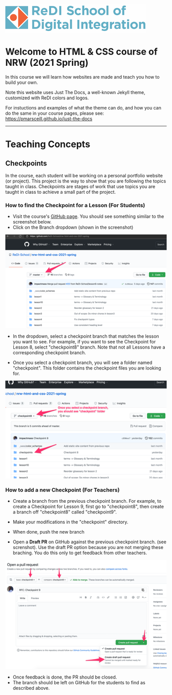 ![ReDI](redi_banner.png)

# Welcome to HTML & CSS course of NRW (2021 Spring)

In this course we will learn how websites are made and teach you how to build your own.

Note this website uses Just The Docs, a well-known Jekyll theme, customized with ReDI colors and logos.

For instuctions and examples of what the theme can do, and how you can do the
same in your course pages, please see: https://pmarsceill.github.io/just-the-docs

---

# Teaching Concepts

## Checkpoints
In the course, each student will be working on a personal portfolio website (or project).
This project is the way to show that you are following the topics taught in class.
Checkpoints are stages of work that use topics you are taught in class to achieve a small part of the project.

### How to find the Checkpoint for a Lesson (For Students)
- Visit the course's [GitHub page](https://github.com/ReDI-School/nrw-html-and-css-2021-spring). You should see something similar to the screenshot below.
- Click on the Branch dropdown (shown in the screenshot)

![GitHub branch dropdown](./checkpoint-step1.png)

- In the dropdown, select a checkpoint branch that matches the lesson you want to see. For example, if you want to see the Checkpoint for Lesson 8, select "checkpoint8" branch. Note that not all Lessons have a corresponding checkpoint branch.

- Once you select a checkpoint branch, you will see a folder named "checkpoint". This folder contains the checkpoint files you are looking for.

![GitHub page showing checkpoint](./checkpoint-step2.png)

### How to add a new Checkpoint (For Teachers)

- Create a branch from the previous checkpoint branch.
For example, to create a Checkpoint for Lesson 9, first go to "checkpoint8", then create a branch off "checkpoint8" called "checkpoint9".

- Make your modifications in the "checkpoint" directory.
- When done, push the new branch
- Open a **Draft PR** on GitHub against the previous checkpoint branch. (see screnshot). Use the draft PR option because you are not merging these braching. You do this only to get feedback from other teachers.

![Checkpoint draft PR](./checkpoint-step3.png)

- Once feedback is done, the PR should be closed.
- The branch should be left on GitHub for the students to find as described above.
